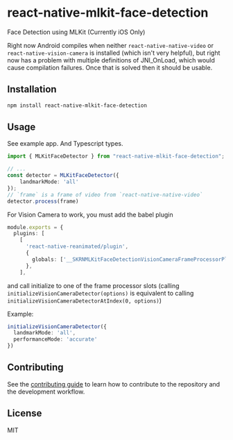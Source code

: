 # react-native-mlkit-face-detection

Face Detection using MLKit
(Currently iOS Only)

Right now Android compiles when neither `react-native-native-video` or `react-native-vision-camera` is installed (which isn't very helpful), but right now has a problem with multiple definitions of JNI_OnLoad, which would cause compilation failures. Once that is solved then it should be usable.

## Installation

```sh
npm install react-native-mlkit-face-detection
```

## Usage

See example app. And Typescript types.
```ts
import { MLKitFaceDetector } from "react-native-mlkit-face-detection";

// ...
const detector = MLKitFaceDetector({
    landmarkMode: 'all'
});
// `frame` is a frame of video from `react-native-native-video`
detector.process(frame)
```

For Vision Camera to work, you must add the babel plugin
````ts
module.exports = {
  plugins: [
    [
      'react-native-reanimated/plugin',
      {
        globals: ['__SKRNMLKitFaceDetectionVisionCameraFrameProcessorPlugin'],
      },
    ],
````
and call initialize to one of the frame processor slots (calling `initializeVisionCameraDetector(options)` is equivalent to calling `initializeVisionCameraDetectorAtIndex(0, options)`)

Example:
```ts
initializeVisionCameraDetector({
  landmarkMode: 'all',
  performanceMode: 'accurate'
})
```

## Contributing

See the [contributing guide](CONTRIBUTING.md) to learn how to contribute to the repository and the development workflow.

## License

MIT
